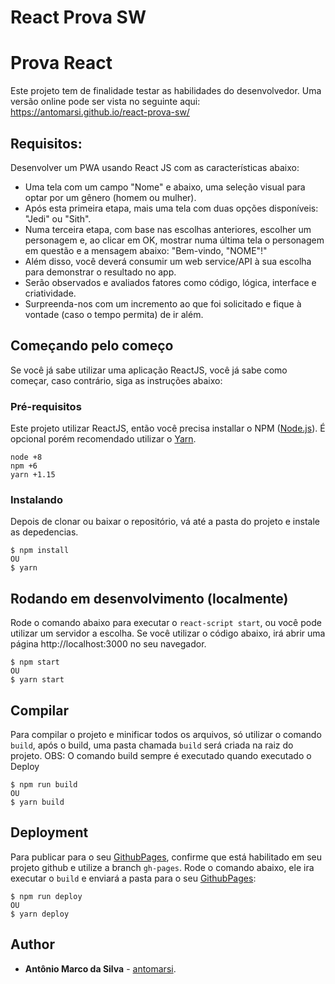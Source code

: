 # React Prova SW

# Prova React

Este projeto tem de finalidade testar as habilidades do desenvolvedor.
Uma versão online pode ser vista no seguinte aqui: https://antomarsi.github.io/react-prova-sw/

## Requisitos:

Desenvolver um PWA usando React JS com as características abaixo:

- Uma tela com um campo "Nome" e abaixo, uma seleção visual para optar
  por um gênero (homem ou mulher).
- Após esta primeira etapa, mais uma tela com duas opções disponíveis:
  "Jedi" ou "Sith".
- Numa terceira etapa, com base nas escolhas anteriores, escolher um
  personagem e, ao clicar em OK, mostrar numa última tela o personagem
  em questão e a mensagem abaixo:
  "Bem-vindo, "NOME"!"
- Além disso, você deverá consumir um web service/API à sua escolha para
  demonstrar o resultado no app.
- Serão observados e avaliados fatores como código, lógica, interface e
  criatividade.
- Surpreenda-nos com um incremento ao que foi solicitado e fique à
  vontade (caso o tempo permita) de ir além.

## Começando pelo começo

Se você já sabe utilizar uma aplicação ReactJS, você já sabe como começar, caso contrário, siga as instruções abaixo:

### Pré-requisitos

Este projeto utilizar ReactJS, então você precisa installar o NPM ([Node.js](https://nodejs.org)). É opcional porém recomendado utilizar o [Yarn](https://yarnpkg.com).

```
node +8
npm +6
yarn +1.15
```

### Instalando

Depois de clonar ou baixar o repositório, vá até a pasta do projeto e instale as depedencias.

```
$ npm install
OU
$ yarn
```

## Rodando em desenvolvimento (localmente)

Rode o comando abaixo para executar o `react-script start`, ou você pode utilizar um servidor a escolha.
Se você utilizar o código abaixo, irá abrir uma página http://localhost:3000 no seu navegador.

```
$ npm start
OU
$ yarn start
```

## Compilar

Para compilar o projeto e minificar todos os arquivos, só utilizar o comando `build`, após o build, uma pasta chamada `build` será criada na raiz do projeto.
OBS: O comando build sempre é executado quando executado o Deploy 

```
$ npm run build
OU
$ yarn build
```

## Deployment

Para publicar para o seu [GithubPages](https://pages.github.com/), confirme que está habilitado em seu projeto github e utilize a branch `gh-pages`.
Rode o comando abaixo, ele ira executar o `build` e enviará a pasta para o seu [GithubPages](https://pages.github.com/):

```
$ npm run deploy
OU
$ yarn deploy
```

## Author

- **Antônio Marco da Silva** - [antomarsi](https://github.com/antomarsi).
